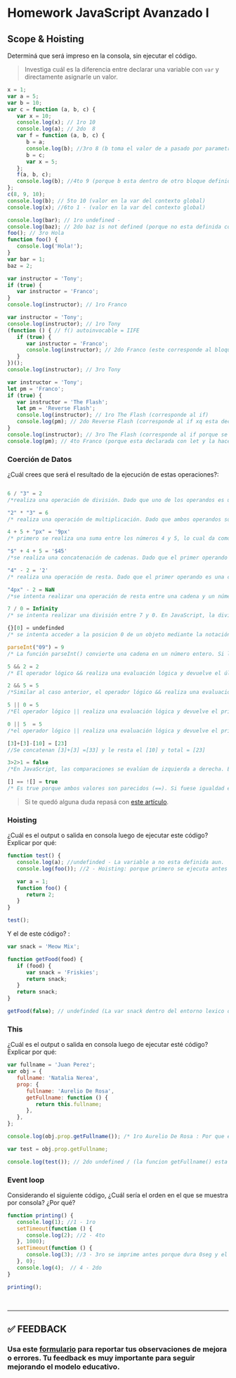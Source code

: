 # Homework JavaScript Avanzado I

## Scope & Hoisting

Determiná que será impreso en la consola, sin ejecutar el código.

> Investiga cuál es la diferencia entre declarar una variable con `var` y directamente asignarle un valor.

```javascript
x = 1;
var a = 5;
var b = 10;
var c = function (a, b, c) {
   var x = 10;
   console.log(x); // 1ro 10
   console.log(a); // 2do  8
   var f = function (a, b, c) {
      b = a;
      console.log(b); //3ro 8 (b toma el valor de a pasado por parametro)
      b = c;
      var x = 5;
   };
   f(a, b, c);
   console.log(b); //4to 9 (porque b esta dentro de otro bloque definida)
};
c(8, 9, 10);      
console.log(b); // 5to 10 (valor en la var del contexto global)
console.log(x); //6to 1 - (valor en la var del contexto global)
```

```javascript
console.log(bar); // 1ro undefined -
console.log(baz); // 2do baz is not defined (porque no esta definida con var ni let ni const)
foo(); // 3ro Hola
function foo() {
   console.log('Hola!');
}
var bar = 1;
baz = 2;
```

```javascript
var instructor = 'Tony';
if (true) {
   var instructor = 'Franco';
}
console.log(instructor); // 1ro Franco
```

```javascript
var instructor = 'Tony';
console.log(instructor); // 1ro Tony
(function () { // f() autoinvocable = IIFE
   if (true) {
      var instructor = 'Franco';
      console.log(instructor); // 2do Franco (este corresponde al bloque del if)
   }
})();
console.log(instructor); // 3ro Tony
```

```javascript
var instructor = 'Tony';
let pm = 'Franco';
if (true) {
   var instructor = 'The Flash';
   let pm = 'Reverse Flash';
   console.log(instructor); // 1ro The Flash (corresponde al if)
   console.log(pm); // 2do Reverse Flash (corresponde al if xq esta declarada con let y tiene alcance de bloque)
}
console.log(instructor); // 3ro The Flash (corresponde al if porque se modifico su valor)
console.log(pm); // 4to Franco (porque esta declarada con let y la hace una variable en bloque)
``` 

### Coerción de Datos

¿Cuál crees que será el resultado de la ejecución de estas operaciones?:

```javascript

6 / "3" = 2
/*realiza una operación de división. Dado que uno de los operandos es una cadena, JavaScript intentará convertirlo a un número antes de realizar la división.*/

"2" * "3" = 6
/* realiza una operación de multiplicación. Dado que ambos operandos son cadenas que representan números, JavaScript intentará convertirlos a números antes de realizar la multiplicación. */

4 + 5 + "px" = '9px'
/* primero se realiza una suma entre los números 4 y 5, lo cual da como resultado 9. Luego, se concatena la cadena "px" al resultado de la suma. */

"$" + 4 + 5 = '$45'
/*se realiza una concatenación de cadenas. Dado que el primer operando es una cadena, JavaScript interpretará las operaciones restantes como concatenación de cadenas. */

"4" - 2 = '2'
/* realiza una operación de resta. Dado que el primer operando es una cadena que representa un número, JavaScript intentará convertirlo a un número antes de realizar la resta.  */

"4px" - 2 = NaN
/*se intenta realizar una operación de resta entre una cadena y un número. Dado que el segundo operando es un número, JavaScript intentará convertir la cadena "4px" a un número antes de realizar la resta. Sin embargo, la conversión no es posible */

7 / 0 = Infinity
/* se intenta realizar una división entre 7 y 0. En JavaScript, la división por 0 resulta en Infinity */

{}[0] = undefinded
/* se intenta acceder a la posicion 0 de un objeto mediante la notación de corchetes. Sin embargo, el objeto vacío {} no tiene ninguna propiedad definida*/

parseInt("09") = 9
/* La función parseInt() convierte una cadena en un número entero. Si la cadena comienza con un número válido, se realizará la conversión. */

5 && 2 = 2
/* El operador lógico && realiza una evaluación lógica y devuelve el último valor evaluado si ambos operandos son verdaderos. Aquí, tanto 5 como 2 se consideran verdaderos en el contexto de la evaluación lógica.*/

2 && 5 = 5
/*Similar al caso anterior, el operador lógico && realiza una evaluación lógica y devuelve el último valor evaluado si ambos operandos son verdaderos. Aquí, tanto 2 como 5 se consideran verdaderos en el contexto de la evaluación lógica.*/

5 || 0 = 5
/*El operador lógico || realiza una evaluación lógica y devuelve el primer valor verdadero que encuentra. Si ninguno de los operandos es verdadero, devuelve el último valor evaluado. Aquí, 5 se considera verdadero en el contexto de la evaluación lógica*/

0 || 5  = 5
/*el operador lógico || realiza una evaluación lógica y devuelve el primer valor verdadero que encuentra. Si ninguno de los operandos es verdadero, devuelve el último valor evaluado. Aquí, 0 se considera falso en el contexto de la evaluación lógica, por lo que se evalúa el siguiente operando 5*/

[3]+[3]-[10] = [23]
//Se concatenan [3]+[3] =[33] y le resta el [10] y total = [23]

3>2>1 = false
/*En JavaScript, las comparaciones se evalúan de izquierda a derecha. En este caso, se evalúa primero 3>2, lo cual devuelve true. Luego, se evalúa true>1, donde true se convierte en 1 en un contexto numérico. Por lo tanto, la expresión se convierte en 1>1, que es falsa. Por lo tanto, el resultado final será false.*/

[] == ![] = true
/* Es true porque ambos valores son parecidos (==). Si fuese igualdad estricta (===) daria false porque uno es un array vacio y el otro es la negacion del array vacio */

```

> Si te quedó alguna duda repasá con [este artículo](http://javascript.info/tutorial/object-conversion).

### Hoisting

¿Cuál es el output o salida en consola luego de ejecutar este código? Explicar por qué:

```javascript
function test() {
   console.log(a); //undefinded - La variable a no esta definida aun.
   console.log(foo()); //2 - Hoisting: porque primero se ejecuta antes de definirla, y luego se esta definiendo.

   var a = 1; 
   function foo() {
      return 2;
   }
}

test();
```

Y el de este código? :

```javascript
var snack = 'Meow Mix';

function getFood(food) {
   if (food) {
      var snack = 'Friskies';
      return snack;
   }
   return snack;
}

getFood(false); // undefinded (La var snack dentro del entorno lexico de la funcion tiene valor undefined, y al momento de retornarlo RETORNA ese valor undefined porque al pasarle por parametro 'false' no entra al if, pero dentro del entorno lexico si existe snack PERO tiene valor undefined).
```

### This

¿Cuál es el output o salida en consola luego de ejecutar esté código? Explicar por qué:

```javascript
var fullname = 'Juan Perez';
var obj = {
   fullname: 'Natalia Nerea',
   prop: {
      fullname: 'Aurelio De Rosa',
      getFullname: function () {
         return this.fullname;
      },
   },
};

console.log(obj.prop.getFullname()); /* 1ro Aurelio De Rosa : Por que el this. hace referencia a la prop fullname dentro del metodo getFullname test is not a function */

var test = obj.prop.getFullname;

console.log(test()); // 2do undefined / (la funcion getFullname() esta declarada dentro del objeto 'prop' y su propiedad this.fullname esta haciendo referencia al fullname del objeto prop que es Aurelio, pero no hay una propiedad fullname en el contexto global, sino que hay una sola var fullname afuera. Y esa variable en el entorno lexico tiene valor undefined)
```



### Event loop

Considerando el siguiente código, ¿Cuál sería el orden en el que se muestra por consola? ¿Por qué?

```javascript
function printing() {
   console.log(1); //1 - 1ro
   setTimeout(function () {
      console.log(2); //2 - 4to
   }, 1000); 
   setTimeout(function () {
      console.log(3); //3 - 3ro se imprime antes porque dura 0seg y el 2 tarda 1seg.
   }, 0); 
   console.log(4);  // 4 - 2do
}

printing();
```

</br >

---

## **✅ FEEDBACK**

### Usa este [**formulario**](https://docs.google.com/forms/d/e/1FAIpQLSe1MybH_Y-xcp1RP0jKPLndLdJYg8cwyHkSb9MwSrEjoxyzWg/viewform) para reportar tus observaciones de mejora o errores. Tu feedback es muy importante para seguir mejorando el modelo educativo.
